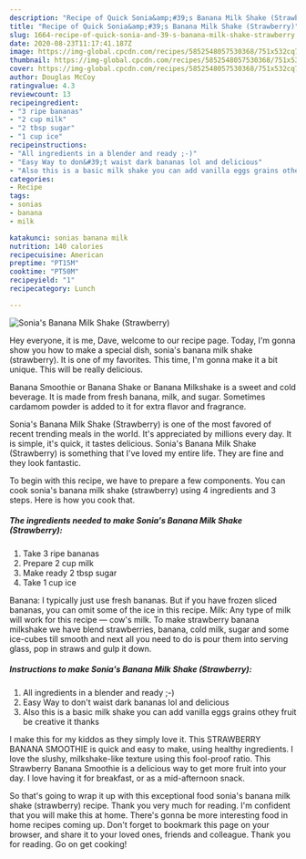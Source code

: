 ```yaml
---
description: "Recipe of Quick Sonia&amp;#39;s Banana Milk Shake (Strawberry)"
title: "Recipe of Quick Sonia&amp;#39;s Banana Milk Shake (Strawberry)"
slug: 1664-recipe-of-quick-sonia-and-39-s-banana-milk-shake-strawberry
date: 2020-08-23T11:17:41.187Z
image: https://img-global.cpcdn.com/recipes/5852548057530368/751x532cq70/sonias-banana-milk-shake-strawberry-recipe-main-photo.jpg
thumbnail: https://img-global.cpcdn.com/recipes/5852548057530368/751x532cq70/sonias-banana-milk-shake-strawberry-recipe-main-photo.jpg
cover: https://img-global.cpcdn.com/recipes/5852548057530368/751x532cq70/sonias-banana-milk-shake-strawberry-recipe-main-photo.jpg
author: Douglas McCoy
ratingvalue: 4.3
reviewcount: 13
recipeingredient:
- "3 ripe bananas"
- "2 cup milk"
- "2 tbsp sugar"
- "1 cup ice"
recipeinstructions:
- "All ingredients in a blender and ready ;-)"
- "Easy Way to don&#39;t waist dark bananas lol and delicious"
- "Also this is a basic milk shake you can add vanilla eggs grains othey fruit be creative it thanks"
categories:
- Recipe
tags:
- sonias
- banana
- milk

katakunci: sonias banana milk 
nutrition: 140 calories
recipecuisine: American
preptime: "PT15M"
cooktime: "PT50M"
recipeyield: "1"
recipecategory: Lunch

---
```



![Sonia&#39;s Banana Milk Shake (Strawberry)](https://img-global.cpcdn.com/recipes/5852548057530368/751x532cq70/sonias-banana-milk-shake-strawberry-recipe-main-photo.jpg)

Hey everyone, it is me, Dave, welcome to our recipe page. Today, I'm gonna show you how to make a special dish, sonia&#39;s banana milk shake (strawberry). It is one of my favorites. This time, I'm gonna make it a bit unique. This will be really delicious.

Banana Smoothie or Banana Shake or Banana Milkshake is a sweet and cold beverage. It is made from fresh banana, milk, and sugar. Sometimes cardamom powder is added to it for extra flavor and fragrance.

Sonia&#39;s Banana Milk Shake (Strawberry) is one of the most favored of recent trending meals in the world. It's appreciated by millions every day. It is simple, it's quick, it tastes delicious. Sonia&#39;s Banana Milk Shake (Strawberry) is something that I've loved my entire life. They are fine and they look fantastic.


To begin with this recipe, we have to prepare a few components. You can cook sonia&#39;s banana milk shake (strawberry) using 4 ingredients and 3 steps. Here is how you cook that.

<!--inarticleads1-->

##### The ingredients needed to make Sonia&#39;s Banana Milk Shake (Strawberry):

1. Take 3 ripe bananas
1. Prepare 2 cup milk
1. Make ready 2 tbsp sugar
1. Take 1 cup ice


Banana: I typically just use fresh bananas. But if you have frozen sliced bananas, you can omit some of the ice in this recipe. Milk: Any type of milk will work for this recipe — cow&#39;s milk. To make strawberry banana milkshake we have blend strawberries, banana, cold milk, sugar and some ice-cubes till smooth and next all you need to do is pour them into serving glass, pop in straws and gulp it down. 

<!--inarticleads2-->

##### Instructions to make Sonia&#39;s Banana Milk Shake (Strawberry):

1. All ingredients in a blender and ready ;-)
1. Easy Way to don&#39;t waist dark bananas lol and delicious
1. Also this is a basic milk shake you can add vanilla eggs grains othey fruit be creative it thanks


I make this for my kiddos as they simply love it. This STRAWBERRY BANANA SMOOTHIE is quick and easy to make, using healthy ingredients. I love the slushy, milkshake-like texture using this fool-proof ratio. This Strawberry Banana Smoothie is a delicious way to get more fruit into your day. I love having it for breakfast, or as a mid-afternoon snack. 

So that's going to wrap it up with this exceptional food sonia&#39;s banana milk shake (strawberry) recipe. Thank you very much for reading. I'm confident that you will make this at home. There's gonna be more interesting food in home recipes coming up. Don't forget to bookmark this page on your browser, and share it to your loved ones, friends and colleague. Thank you for reading. Go on get cooking!

